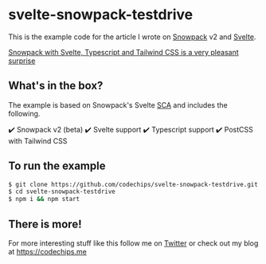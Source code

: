 # svelte-snowpack-testdrive

This is the example code for the article I wrote on [Snowpack](https://www.snowpack.dev/) v2 and [Svelte](https://svelte.dev/).

[Snowpack with Svelte, Typescript and Tailwind CSS is a very pleasant surprise](https://codechips.me/snowpack-svelte-typescript-tailwindcss/)

## What's in the box?

The example is based on Snowpack's Svelte [SCA](https://www.snowpack.dev/#create-snowpack-app-(csa)) and includes the following.

:heavy_check_mark: Snowpack v2 (beta)
:heavy_check_mark: Svelte support
:heavy_check_mark: Typescript support
:heavy_check_mark: PostCSS with Tailwind CSS

## To run the example

```bash
$ git clone https://github.com/codechips/svelte-snowpack-testdrive.git
$ cd svelte-snowpack-testdrive
$ npm i && npm start

```

## There is more!

For more interesting stuff like this follow me on [Twitter](https://twitter.com/codechips) or check out my blog at https://codechips.me


